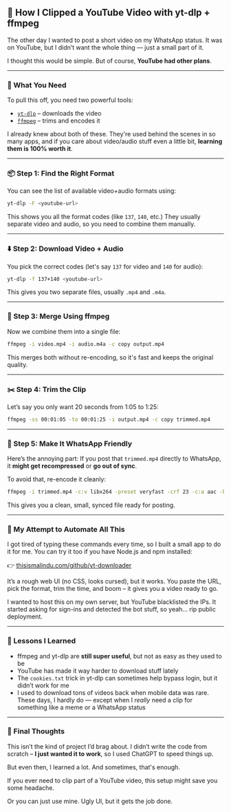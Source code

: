 <!--
title: "How I Clipped a YouTube Video with yt-dlp + ffmpeg"
author: "Malindu"
date: "2025-05-28"
excerpt: "A simple guide on how I used yt-dlp and ffmpeg to download and trim a YouTube video for WhatsApp status, and the small tool I built around it."
img: "/img/youtube-ffmpeg-yt-dlp.png"  
pinned: False 
tags: youtube, ffmpeg, tool, yt-dlp, video
-->

## 🎥 How I Clipped a YouTube Video with yt-dlp + ffmpeg

The other day I wanted to post a short video on my WhatsApp status.
It was on YouTube, but I didn’t want the whole thing — just a small part of it.

I thought this would be simple.
But of course, **YouTube had other plans**.

---

### 🧰 What You Need

To pull this off, you need two powerful tools:

* [`yt-dlp`](https://github.com/yt-dlp/yt-dlp) – downloads the video
* [`ffmpeg`](https://ffmpeg.org/) – trims and encodes it

I already knew about both of these. They're used behind the scenes in so many apps, and if you care about video/audio stuff even a little bit, **learning them is 100% worth it**.

---

### 📦 Step 1: Find the Right Format

You can see the list of available video+audio formats using:

```bash
yt-dlp -F <youtube-url>
```

This shows you all the format codes (like `137`, `140`, etc.)
They usually separate video and audio, so you need to combine them manually.

---

### ⬇️ Step 2: Download Video + Audio

You pick the correct codes (let's say `137` for video and `140` for audio):

```bash
yt-dlp -f 137+140 <youtube-url>
```

This gives you two separate files, usually `.mp4` and `.m4a`.

---

### 🧪 Step 3: Merge Using ffmpeg

Now we combine them into a single file:

```bash
ffmpeg -i video.mp4 -i audio.m4a -c copy output.mp4
```

This merges both without re-encoding, so it's fast and keeps the original quality.

---

### ✂️ Step 4: Trim the Clip

Let’s say you only want 20 seconds from 1:05 to 1:25:

```bash
ffmpeg -ss 00:01:05 -to 00:01:25 -i output.mp4 -c copy trimmed.mp4
```

---

### 📱 Step 5: Make It WhatsApp Friendly

Here’s the annoying part:
If you post that `trimmed.mp4` directly to WhatsApp, it **might get recompressed** or **go out of sync**.

To avoid that, re-encode it cleanly:

```bash
ffmpeg -i trimmed.mp4 -c:v libx264 -preset veryfast -crf 23 -c:a aac -b:a 128k final.mp4
```

This gives you a clean, small, synced file ready for posting.

---

### 🧪 My Attempt to Automate All This

I got tired of typing these commands every time, so I built a small app to do it for me.
You can try it too if you have Node.js and npm installed:

👉 [thisismalindu.com/github/yt-downloader](https://thisismalindu.com/github/yt-downloader)

It’s a rough web UI (no CSS, looks cursed), but it works.
You paste the URL, pick the format, trim the time, and boom – it gives you a video ready to go.

I wanted to host this on my own server, but YouTube blacklisted the IPs.
It started asking for sign-ins and detected the bot stuff, so yeah... rip public deployment.

---

### 🧱 Lessons I Learned

* ffmpeg and yt-dlp are **still super useful**, but not as easy as they used to be
* YouTube has made it way harder to download stuff lately
* The `cookies.txt` trick in yt-dlp can sometimes help bypass login, but it didn’t work for me
* I used to download tons of videos back when mobile data was rare. These days, I hardly do — except when I *really* need a clip for something like a meme or a WhatsApp status

---

### 💭 Final Thoughts

This isn’t the kind of project I’d brag about.
I didn’t write the code from scratch – **I just wanted it to work**, so I used ChatGPT to speed things up.

But even then, I learned a lot.
And sometimes, that's enough.

If you ever need to clip part of a YouTube video, this setup might save you some headache.

Or you can just use mine.
Ugly UI, but it gets the job done.
